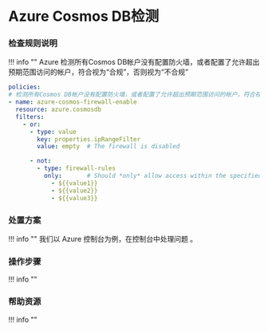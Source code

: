# Azure Cosmos DB检测

### 检查规则说明
!!! info ""
    Azure  检测所有Cosmos DB帐户没有配置防火墙，或者配置了允许超出预期范围访问的帐户，符合视为“合规”，否则视为“不合规”  
    
  ```YAML
  policies:
  # 检测所有Cosmos DB帐户没有配置防火墙，或者配置了允许超出预期范围访问的帐户，符合视为“合规”，否则视为“不合规”
  - name: azure-cosmos-firewall-enable
    resource: azure.cosmosdb
    filters:
      - or:
        - type: value
          key: properties.ipRangeFilter
          value: empty  # The firewall is disabled

        - not:
          - type: firewall-rules
            only:       # Should *only* allow access within the specified maximums here
              - ${{value1}}
              - ${{value2}}
              - ${{value3}}
  ```

    
### 处置方案
!!! info ""
    我们以 Azure 控制台为例，在控制台中处理问题 。


### 操作步骤
!!! info ""




### 帮助资源
!!! info ""
    